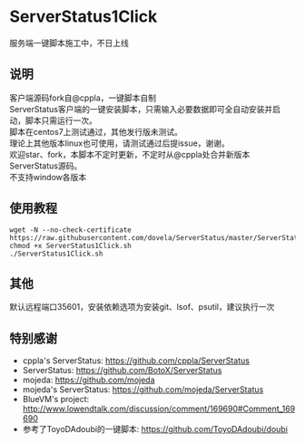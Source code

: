 # ServerStatus1Click

服务端一键脚本施工中，不日上线

## 说明
客户端源码fork自@cppla，一键脚本自制
<br>ServerStatus客户端的一键安装脚本，只需输入必要数据即可全自动安装并启动，脚本只需运行一次。
<br>脚本在centos7上测试通过，其他发行版未测试。
<br>理论上其他版本linux也可使用，请测试通过后提issue，谢谢。
<br>欢迎star、fork，本脚本不定时更新，不定时从@cppla处合并新版本ServerStatus源码。
<br>不支持window各版本

## 使用教程
````
wget -N --no-check-certificate https://raw.githubusercontent.com/dovela/ServerStatus/master/ServerStatus1Click.sh
chmod +x ServerStatus1Click.sh
./ServerStatus1Click.sh
````

## 其他
默认远程端口35601，安装依赖选项为安装git、lsof、psutil，建议执行一次

## 特别感谢
* cppla's ServerStatus: https://github.com/cppla/ServerStatus
* ServerStatus: https://github.com/BotoX/ServerStatus
* mojeda: https://github.com/mojeda 
* mojeda's ServerStatus: https://github.com/mojeda/ServerStatus
* BlueVM's project: http://www.lowendtalk.com/discussion/comment/169690#Comment_169690
* 参考了ToyoDAdoubi的一键脚本: https://github.com/ToyoDAdoubi/doubi
